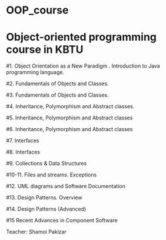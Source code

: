 # OOP_course
 Object-oriented programming course in KBTU
 =========================================================================================
#1. Object Orientation as a New Paradigm . Introduction to Java programming language.

#2. Fundamentals of Objects and Classes.

#3. Fundamentals of Objects and Classes.

#4. Inheritance, Polymorphism and Abstract classes.

#5. Inheritance, Polymorphism and Abstract classes

#6. Inheritance, Polymorphism and Abstract classes

#7. Interfaces

#8. Interfaces

#9. Collections & Data Structures

#10-11. Files and streams. Exceptions

#12. UML diagrams and Software Documentation

#13. Design Patterns. Overview

#14. Design Patterns (Advanced)

#15 Recent Advances in Component Software 

Teacher: Shamoi Pakizar
